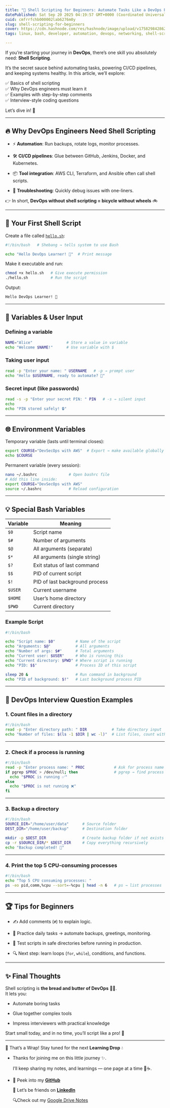 ```yaml
---
title: "🚀 Shell Scripting for Beginners: Automate Tasks Like a DevOps Pro 🐚"
datePublished: Sat Sep 20 2025 04:19:57 GMT+0000 (Coordinated Universal Time)
cuid: cmfrrfchb000002lab6276m0y
slug: shell-scripting-for-beginners
cover: https://cdn.hashnode.com/res/hashnode/image/upload/v1758298428625/dec38a02-3d98-466d-a0d5-471c0913a680.webp
tags: linux, bash, developer, automation, devops, networking, shell-scripting, linux-for-beginners, devops-articles

---
```


If you’re starting your journey in **DevOps**, there’s one skill you absolutely need: **Shell Scripting**.

It’s the secret sauce behind automating tasks, powering CI/CD pipelines, and keeping systems healthy. In this article, we’ll explore:

✅ Basics of shell scripting  
✅ Why DevOps engineers must learn it  
✅ Examples with step-by-step comments  
✅ Interview-style coding questions

Let’s dive in! 🌊

---

## 🔥 Why DevOps Engineers Need Shell Scripting

* ⚡ **Automation**: Run backups, rotate logs, monitor processes.
    
* 🛠 **CI/CD pipelines**: Glue between GitHub, Jenkins, Docker, and Kubernetes.
    
* 📦 **Tool integration**: AWS CLI, Terraform, and Ansible often call shell scripts.
    
* 🚨 **Troubleshooting**: Quickly debug issues with one-liners.
    

👉 In short, **DevOps without shell scripting = bicycle without wheels** 🚲

---

## 🐣 Your First Shell Script

Create a file called [`hello.sh`](http://hello.sh):

```bash
#!/bin/bash   # Shebang → tells system to use Bash

echo "Hello DevOps Learner! 🚀"  # Print message
```

Make it executable and run:

```bash
chmod +x hello.sh   # Give execute permission
./hello.sh          # Run the script
```

Output:

```bash
Hello DevOps Learner! 🚀
```

---

## 📝 Variables & User Input

### Defining a variable

```bash
NAME="Alice"               # Store a value in variable
echo "Welcome $NAME!"      # Use variable with $
```

### Taking user input

```bash
read -p "Enter your name: " USERNAME   # -p → prompt user
echo "Hello $USERNAME, ready to automate? 🤖"
```

### Secret input (like passwords)

```bash
read -s -p "Enter your secret PIN: " PIN   # -s → silent input
echo
echo "PIN stored safely! 🔒"
```

---

## 🌐 Environment Variables

Temporary variable (lasts until terminal closes):

```bash
export COURSE="DevSecOps with AWS"  # Export → make available globally
echo $COURSE
```

Permanent variable (every session):

```bash
nano ~/.bashrc              # Open bashrc file
# Add this line inside:
export COURSE="DevSecOps with AWS"
source ~/.bashrc            # Reload configuration
```

---

## 💡 Special Bash Variables

| Variable | Meaning |
| --- | --- |
| `$0` | Script name |
| `$#` | Number of arguments |
| `$@` | All arguments (separate) |
| `$*` | All arguments (single string) |
| `$?` | Exit status of last command |
| `$$` | PID of current script |
| `$!` | PID of last background process |
| `$USER` | Current username |
| `$HOME` | User’s home directory |
| `$PWD` | Current directory |

### Example Script

```bash
#!/bin/bash

echo "Script name: $0"         # Name of the script
echo "Arguments: $@"           # All arguments
echo "Number of args: $#"      # Total arguments
echo "Current user: $USER"     # Who is running this
echo "Current directory: $PWD" # Where script is running
echo "PID: $$"                 # Process ID of this script

sleep 20 &                     # Run command in background
echo "PID of background: $!"   # Last background process PID
```

---

## 🎯 DevOps Interview Question Examples

### 1\. Count files in a directory

```bash
#!/bin/bash
read -p "Enter directory path: " DIR           # Take directory input
echo "Number of files: $(ls -1 $DIR | wc -l)"  # List files, count with wc
```

---

### 2\. Check if a process is running

```bash
#!/bin/bash
read -p "Enter process name: " PROC             # Ask for process name
if pgrep $PROC > /dev/null; then                # pgrep → find process
  echo "$PROC is running ✅"
else
  echo "$PROC is not running ❌"
fi
```

---

### 3\. Backup a directory

```bash
#!/bin/bash
SOURCE_DIR="/home/user/data"      # Source folder
DEST_DIR="/home/user/backup"      # Destination folder

mkdir -p $DEST_DIR                # Create backup folder if not exists
cp -r $SOURCE_DIR/* $DEST_DIR     # Copy everything recursively
echo "Backup completed! 💾"
```

---

### 4\. Print the top 5 CPU-consuming processes

```bash
#!/bin/bash
echo "Top 5 CPU consuming processes: "
ps -eo pid,comm,%cpu --sort=-%cpu | head -n 6   # ps → list processes
```

---

## 🏆 Tips for Beginners

* ✍️ Add comments (`#`) to explain logic.
    
* 🔄 Practice daily tasks → automate backups, greetings, monitoring.
    
* 🚫 Test scripts in safe directories before running in production.
    
* 🔍 Next step: learn loops (`for`, `while`), conditions, and functions.
    

---

## ✨ Final Thoughts

Shell scripting is **the bread and butter of DevOps** 🍞🧈.  
It lets you:

* Automate boring tasks
    
* Glue together complex tools
    
* Impress interviewers with practical knowledge
    

Start small today, and in no time, you’ll script like a pro! 🚀

---

🌸 That’s a Wrap! Stay tuned for the next **Learning Drop** 💧

* Thanks for joining me on this little journey ✨.
    
    I’ll keep sharing my notes, and learnings — one page at a time 📓☕.
    
* 🌱 Peek into my [**GitHub**](https://github.com/GorleJansi/Python/tree/main/basics)
    
    💌 Let’s be friends on [**LinkedIn**](https://www.linkedin.com/in/gorlejansi/)
    
    🔍Check out my [Google Drive Notes](https://lnkd.in/gA3fHYSc)